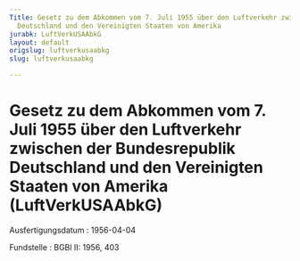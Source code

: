 ```yaml
---
Title: Gesetz zu dem Abkommen vom 7. Juli 1955 über den Luftverkehr zwischen der Bundesrepublik
  Deutschland und den Vereinigten Staaten von Amerika
jurabk: LuftVerkUSAAbkG
layout: default
origslug: luftverkusaabkg
slug: luftverkusaabkg

---
```


# Gesetz zu dem Abkommen vom 7. Juli 1955 über den Luftverkehr zwischen der Bundesrepublik Deutschland und den Vereinigten Staaten von Amerika (LuftVerkUSAAbkG)

Ausfertigungsdatum
:   1956-04-04

Fundstelle
:   BGBl II: 1956, 403

